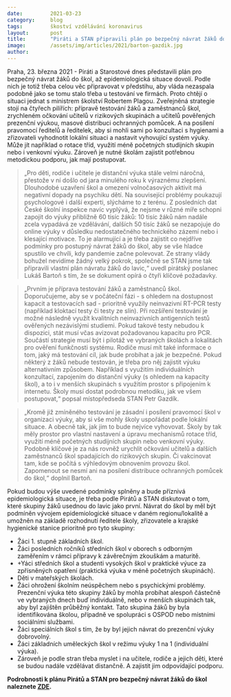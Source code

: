 ```yaml
---
date:         2021-03-23
category:     blog
tags:         škoství vzdělávání koronavirus
layout:       post
title:        "Piráti a STAN připravili plán po bezpečný návrat žáků do škol, budou o něm jednat s Plagou. Stojí na neinvazivním spolehlivém testování a posílení pravomocí ředitelů"
image:        /assets/img/articles/2021/barton-gazdik.jpg
author:       
---
```



Praha, 23. března 2021 - Piráti a Starostové dnes představili plán pro bezpečný návrat žáků do škol, až epidemiologická situace dovolí. Podle nich je totiž třeba celou věc připravovat v předstihu, aby vláda nezaspala podobně jako se tomu stalo třeba u testování ve firmách. Proto chtějí o situaci jednat s ministrem školství Robertem Plagou. Zveřejněná strategie stojí na čtyřech pilířích: přípravě testování žáků a zaměstnanců škol, zrychleném očkování učitelů v rizikových skupinách a učitelů pověřených prezenční výukou, masové distribuci ochranných pomůcek. A na posílení pravomocí ředitelů a ředitelek, aby si mohli sami po konzultaci s hygienami a zřizovateli vyhodnotit lokální situaci a nastavit vyhovující systém výuky. Může jít například o rotace tříd, využití méně početných studijních skupin nebo i venkovní výuku. Zároveň je nutné školám zajistit potřebnou metodickou podporu, jak mají postupovat. 

> „Pro děti, rodiče i učitele je distanční výuka stále velmi náročná, přestože v ní došlo od jara minulého roku k výraznému zlepšení. Dlouhodobé uzavření škol a omezení volnočasových aktivit má negativní dopady na psychiku dětí. Na související problémy poukazují psychologové i další experti, slýcháme to z terénu. Z posledních dat České školní inspekce navíc vyplývá, že nejsme v různé míře schopni zapojit do výuky přibližně 60 tisíc žáků: 10 tisíc žáků nám nadále zcela vypadává ze vzdělávání, dalších 50 tisíc žáků se nezapojuje do online výuky v důsledku nedostatečného technického zázemí nebo i klesající motivace. To je  alarmující a je třeba zajistit co nejdříve podmínky pro postupný návrat žáků do škol, aby se vše hladce spustilo ve chvíli, kdy pandemie začne polevovat.  Ze strany vlády bohužel nevidíme žádný velký pokrok, společně se STAN jsme tak připravili vlastní plán návratu žáků do lavic,“ uvedl pirátský poslanec Lukáš Bartoň s tím, že se dokument opírá o čtyři klíčové požadavky. 


> „Prvním je příprava testování žáků a zaměstnanců škol. Doporučujeme, aby se v počáteční fázi  - s ohledem na dostupnost kapacit a testovacích sad - prioritně využily neinvazivní RT-PCR testy (například kloktací testy či testy ze slin). Při rozšíření testování je možné následně využít kvalitních neinvazivních antigenních testů ověřených nezávislými studiemi. Pokud takové testy nebudou k dispozici, stát musí včas avizovat požadovanou kapacitu pro PCR. Součástí strategie musí být i pilotáž ve vybraných školách a lokalitách pro ověření funkčnosti systému. Rodiče musí mít také informace o tom, jaký má testování cíl, jak bude probíhat a jak je bezpečné. Pokud některý z žáků nebude testován, je třeba pro něj zajistit výuku alternativním způsobem. Například s využitím individuálních konzultací, zapojením do distanční výuky (s ohledem na kapacity škol), a to i v menších skupinách s využitím prostor s připojením k internetu. Školy musí dostat podrobnou metodiku, jak ve všem postupovat,“ popsal místopředseda STAN Petr Gazdík.  

> „Kromě již zmíněného testování je zásadní i posílení pravomocí škol v organizaci výuky, aby si vše mohly školy uspořádat podle lokální situace. A obecně tak, jak jim to bude nejvíce vyhovovat. Školy by tak měly prostor pro vlastní nastavení a úpravu mechanismů rotace tříd, využití méně početných studijních skupin nebo venkovní výuky. Podobně klíčové je za nás rovněž urychlit očkování učitelů a dalších zaměstnanců škol spadajících do rizikových skupin. Či vakcinovat tam, kde se počítá s výhledovým obnovením provozu škol. Zapomenout se nesmí ani na posílení distribuce ochranných pomůcek do škol,“ doplnil Bartoň. 

Pokud budou výše uvedené podmínky splněny a bude příznivá epidemiologická situace, je třeba podle Pirátů a STAN diskutovat o tom, které skupiny žáků usednou do lavic jako první. Návrat do škol by měl být podmíněn vývojem epidemiologické situace v daném regionu/lokalitě a umožněn na základě rozhodnutí ředitele školy, zřizovatele a krajské hygienické stanice prioritně pro tyto skupiny:

* Žáci 1. stupně základních škol.
* Žáci posledních ročníků středních škol v oborech s odborným zaměřením v rámci přípravy k závěrečným zkouškám a maturitě. 
* +Yáci středních škol a studenti vysokých škol v praktické výuce za zpřísněných opatření (praktická výuka v méně početných skupinách).
* Děti v mateřských školách.
* Žáci ohrožení školním neúspěchem nebo s psychickými problémy. Prezenční výuka této skupiny žáků by mohla probíhat alespoň částečně ve vybraných dnech buď individuálně, nebo v menších skupinách tak, aby byl zajištěn průběžný kontakt. Tato skupina žáků by byla identifikována školou, případně ve spolupráci s OSPOD nebo místními sociálními službami.
* Žáci speciálních škol s tím, že by byl jejich návrat do prezenční výuky dobrovolný.
* Žáci základních uměleckých škol v režimu výuky 1 na 1 (individuální výuka).
* Zároveň je podle stran třeba myslet i na učitele, rodiče a jejich  děti, které se budou nadále vzdělávat distančně. A zajistit jim odpovídající podporu.

**Podrobnosti k plánu Pirátů a STAN pro bezpečný návrat žáků do škol naleznete [ZDE](https://www.pirati.cz/assets/pdf/plan-navratu-zaku-Pirati-STAN.pdf).**
